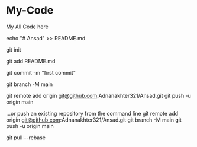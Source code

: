 # My-Code

My All Code here

echo "# Ansad" >> README.md

git init

git add README.md

git commit -m "first commit"

git branch -M main

git remote add origin git@github.com:Adnanakhter321/Ansad.git
git push -u origin main

…or push an existing repository from the command line
git remote add origin git@github.com:Adnanakhter321/Ansad.git
git branch -M main
git push -u origin main


git pull --rebase
